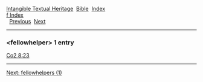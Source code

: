 [Intangible Textual Heritage](../../index)  [Bible](../index) 
[Index](index)   
[f Index](_f_)  
  [Previous](c04172)  [Next](c04174) 

------------------------------------------------------------------------

### &lt;fellowhelper&gt; 1 entry

[Co2 8:23](../kjv/co2008.htm#023)  

------------------------------------------------------------------------

[Next: fellowhelpers (1)](c04174)
